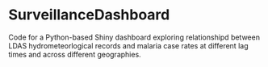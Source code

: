 # SurveillanceDashboard
Code for a Python-based Shiny dashboard exploring relationshipd between LDAS hydrometeorlogical records and malaria case rates at different lag times and across different geographies.
